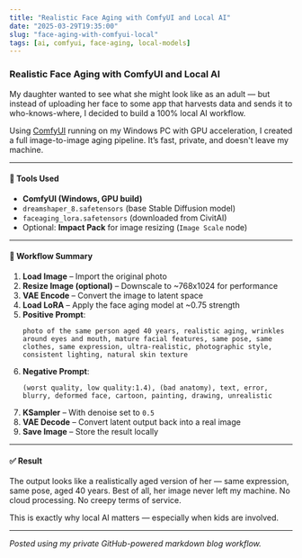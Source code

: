 ```yaml
---
title: "Realistic Face Aging with ComfyUI and Local AI"
date: "2025-03-29T19:35:00"
slug: "face-aging-with-comfyui-local"
tags: [ai, comfyui, face-aging, local-models]
---
```


### Realistic Face Aging with ComfyUI and Local AI

My daughter wanted to see what she might look like as an adult — but instead of uploading her face to some app that harvests data and sends it to who-knows-where, I decided to build a 100% local AI workflow.

Using [ComfyUI](https://github.com/comfyanonymous/ComfyUI) running on my Windows PC with GPU acceleration, I created a full image-to-image aging pipeline. It’s fast, private, and doesn't leave my machine.

---

#### 🧰 Tools Used
- **ComfyUI (Windows, GPU build)**
- `dreamshaper_8.safetensors` (base Stable Diffusion model)
- `faceaging_lora.safetensors` (downloaded from CivitAI)
- Optional: **Impact Pack** for image resizing (`Image Scale` node)

---

#### 🔧 Workflow Summary
1. **Load Image** – Import the original photo
2. **Resize Image (optional)** – Downscale to ~768x1024 for performance
3. **VAE Encode** – Convert the image to latent space
4. **Load LoRA** – Apply the face aging model at ~0.75 strength
5. **Positive Prompt**:
   ```
   photo of the same person aged 40 years, realistic aging, wrinkles around eyes and mouth, mature facial features, same pose, same clothes, same expression, ultra-realistic, photographic style, consistent lighting, natural skin texture
   ```
6. **Negative Prompt**:
   ```
   (worst quality, low quality:1.4), (bad anatomy), text, error, blurry, deformed face, cartoon, painting, drawing, unrealistic
   ```
7. **KSampler** – With denoise set to `0.5`
8. **VAE Decode** – Convert latent output back into a real image
9. **Save Image** – Store the result locally

---

#### ✅ Result
The output looks like a realistically aged version of her — same expression, same pose, aged 40 years. Best of all, her image never left my machine. No cloud processing. No creepy terms of service.

This is exactly why local AI matters — especially when kids are involved.

---

*Posted using my private GitHub-powered markdown blog workflow.*

